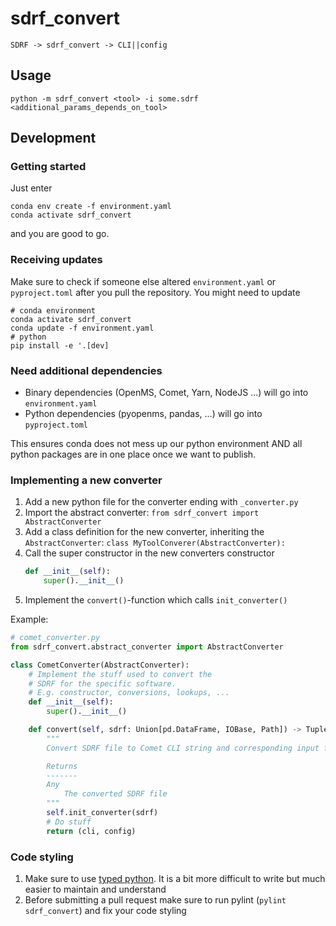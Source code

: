 # sdrf_convert

```
SDRF -> sdrf_convert -> CLI||config
```

## Usage
```
python -m sdrf_convert <tool> -i some.sdrf <additional_params_depends_on_tool>
```


## Development

### Getting started
Just enter
```
conda env create -f environment.yaml
conda activate sdrf_convert
```
and you are good to go.


### Receiving updates
Make sure to check if someone else altered `environment.yaml` or `pyproject.toml` after you pull the repository.
You might need to update
```
# conda environment
conda activate sdrf_convert
conda update -f environment.yaml
# python
pip install -e '.[dev]
```

### Need additional dependencies
* Binary dependencies (OpenMS, Comet, Yarn, NodeJS ...) will go into `environment.yaml`
* Python dependencies (pyopenms, pandas, ...) will go into `pyproject.toml`

This ensures conda does not mess up our python environment AND all python packages are in one place once we want to publish.

### Implementing a new converter
1. Add a new python file for the converter ending with `_converter.py`
2. Import the abstract converter: `from sdrf_convert import AbstractConverter`
3. Add a class definition for the new converter, inheriting the `AbstractConverter`: `class MyToolConverer(AbstractConverter):`
4. Call the super constructor in the new converters constructor
    ```py
    def __init__(self):
        super().__init__()
    ```
4. Implement the `convert()`-function which calls `init_converter()`

Example:
```py
# comet_converter.py
from sdrf_convert.abstract_converter import AbstractConverter

class CometConverter(AbstractConverter):
    # Implement the stuff used to convert the 
    # SDRF for the specific software.
    # E.g. constructor, conversions, lookups, ...
    def __init__(self):
        super().__init__()

    def convert(self, sdrf: Union[pd.DataFrame, IOBase, Path]) -> Tuple[str, str]:
        """
        Convert SDRF file to Comet CLI string and corresponding input file.

        Returns
        -------
        Any
            The converted SDRF file
        """
        self.init_converter(sdrf)
        # Do stuff
        return (cli, config)
```

### Code styling
1. Make sure to use [typed python](https://docs.python.org/3/library/typing.html). It is a bit more difficult to write but much easier to maintain and understand
2. Before submitting a pull request make sure to run pylint (`pylint sdrf_convert`) and fix your code styling